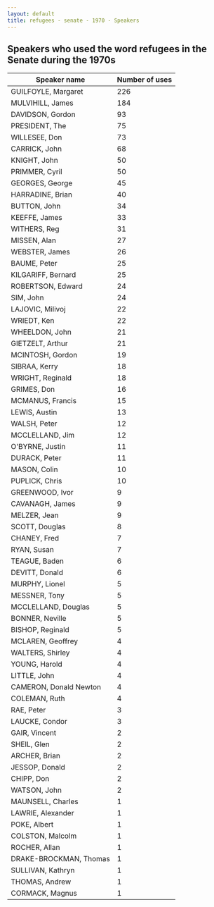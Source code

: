 ```yaml
---
layout: default
title: refugees - senate - 1970 - Speakers
---
```

## Speakers who used the word **refugees** in the Senate during the 1970s

| Speaker name | Number of uses |
|--------------|----------------|
|GUILFOYLE, Margaret|226|
|MULVIHILL, James|184|
|DAVIDSON, Gordon|93|
|PRESIDENT, The|75|
|WILLESEE, Don|73|
|CARRICK, John|68|
|KNIGHT, John|50|
|PRIMMER, Cyril|50|
|GEORGES, George|45|
|HARRADINE, Brian|40|
|BUTTON, John|34|
|KEEFFE, James|33|
|WITHERS, Reg|31|
|MISSEN, Alan|27|
|WEBSTER, James|26|
|BAUME, Peter|25|
|KILGARIFF, Bernard|25|
|ROBERTSON, Edward|24|
|SIM, John|24|
|LAJOVIC, Milivoj|22|
|WRIEDT, Ken|22|
|WHEELDON, John|21|
|GIETZELT, Arthur|21|
|MCINTOSH, Gordon|19|
|SIBRAA, Kerry|18|
|WRIGHT, Reginald|18|
|GRIMES, Don|16|
|MCMANUS, Francis|15|
|LEWIS, Austin|13|
|WALSH, Peter|12|
|MCCLELLAND, Jim|12|
|O'BYRNE, Justin|11|
|DURACK, Peter|11|
|MASON, Colin|10|
|PUPLICK, Chris|10|
|GREENWOOD, Ivor|9|
|CAVANAGH, James|9|
|MELZER, Jean|9|
|SCOTT, Douglas|8|
|CHANEY, Fred|7|
|RYAN, Susan|7|
|TEAGUE, Baden|6|
|DEVITT, Donald|6|
|MURPHY, Lionel|5|
|MESSNER, Tony|5|
|MCCLELLAND, Douglas|5|
|BONNER, Neville|5|
|BISHOP, Reginald|5|
|MCLAREN, Geoffrey|4|
|WALTERS, Shirley|4|
|YOUNG, Harold|4|
|LITTLE, John|4|
|CAMERON, Donald Newton|4|
|COLEMAN, Ruth|4|
|RAE, Peter|3|
|LAUCKE, Condor|3|
|GAIR, Vincent|2|
|SHEIL, Glen|2|
|ARCHER, Brian|2|
|JESSOP, Donald|2|
|CHIPP, Don|2|
|WATSON, John|2|
|MAUNSELL, Charles|1|
|LAWRIE, Alexander|1|
|POKE, Albert|1|
|COLSTON, Malcolm|1|
|ROCHER, Allan|1|
|DRAKE-BROCKMAN, Thomas|1|
|SULLIVAN, Kathryn|1|
|THOMAS, Andrew|1|
|CORMACK, Magnus|1|
